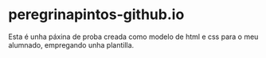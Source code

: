 # peregrinapintos-github.io
Esta é unha páxina de proba creada como modelo de html e css para o meu alumnado, empregando unha plantilla.
